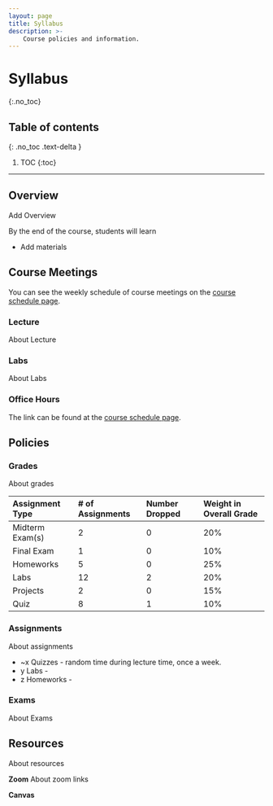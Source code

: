 ```yaml
---
layout: page
title: Syllabus
description: >-
    Course policies and information.
---
```


# Syllabus
{:.no_toc}

## Table of contents
{: .no_toc .text-delta }

1. TOC
{:toc}

---
## Overview
Add Overview

By the end of the course, students will learn
 - Add materials

## Course Meetings
You can see the weekly schedule of course meetings on the [course schedule page](schedule.md).

### Lecture
About Lecture 

### Labs
About Labs 


### Office Hours

The link can be found at the [course schedule page](schedule.md). 

## Policies

### Grades
About grades

| Assignment Type | # of Assignments | Number Dropped | Weight in Overall Grade |
|:-------------|:------------------|:------|:------|
| Midterm Exam(s) | 2 | 0  | 20% |
| Final Exam | 1 | 0  | 10% |
| Homeworks | 5 | 0  | 25% |
| Labs | 12 | 2  | 20% |
| Projects | 2 | 0 | 15% |
| Quiz | 8 | 1 | 10% |

### Assignments
About assignments

- ~x Quizzes - random time during lecture time, once a week. 
- y Labs - 
- z Homeworks -

### Exams
About Exams

## Resources

About resources

**Zoom**
About zoom links

**Canvas**

